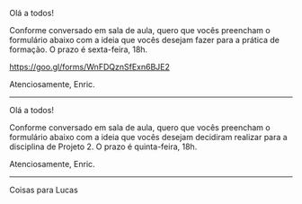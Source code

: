 Olá a todos!

Conforme conversado em sala de aula, quero que vocês preencham o formulário abaixo com a ideia que vocês desejam fazer para a prática de formação. O prazo é sexta-feira, 18h.

https://goo.gl/forms/WnFDQznSfExn6BJE2

Atenciosamente,
Enric.

---

Olá a todos!

Conforme conversado em sala de aula, quero que vocês preencham o formulário abaixo com a ideia que vocês desejam decidiram realizar para a disciplina de Projeto 2. O prazo é quinta-feira, 18h.



Atenciosamente,
Enric.

---

Coisas para Lucas
